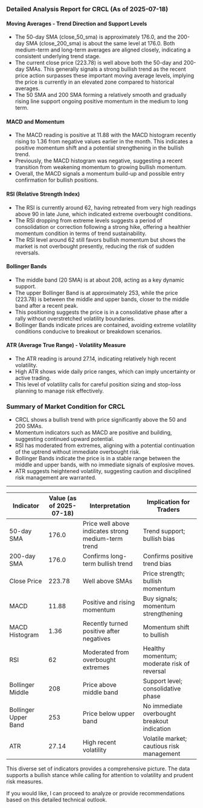 ### Detailed Analysis Report for CRCL (As of 2025-07-18)

#### Moving Averages - Trend Direction and Support Levels
- The 50-day SMA (close_50_sma) is approximately 176.0, and the 200-day SMA (close_200_sma) is about the same level at 176.0. Both medium-term and long-term averages are aligned closely, indicating a consistent underlying trend stage.
- The current close price (223.78) is well above both the 50-day and 200-day SMAs. This generally signals a strong bullish trend as the recent price action surpasses these important moving average levels, implying the price is currently in an elevated zone compared to historical averages.
- The 50 SMA and 200 SMA forming a relatively smooth and gradually rising line support ongoing positive momentum in the medium to long term.

#### MACD and Momentum
- The MACD reading is positive at 11.88 with the MACD histogram recently rising to 1.36 from negative values earlier in the month. This indicates a positive momentum shift and a potential strengthening in the bullish trend.
- Previously, the MACD histogram was negative, suggesting a recent transition from weakening momentum to growing bullish momentum.
- Overall, the MACD signals a momentum build-up and possible entry confirmation for bullish positions.

#### RSI (Relative Strength Index)
- The RSI is currently around 62, having retreated from very high readings above 90 in late June, which indicated extreme overbought conditions.
- The RSI dropping from extreme levels suggests a period of consolidation or correction following a strong hike, offering a healthier momentum condition in terms of trend sustainability.
- The RSI level around 62 still favors bullish momentum but shows the market is not overbought presently, reducing the risk of sudden reversals.

#### Bollinger Bands
- The middle band (20 SMA) is at about 208, acting as a key dynamic support.
- The upper Bollinger Band is at approximately 253, while the price (223.78) is between the middle and upper bands, closer to the middle band after a recent peak.
- This positioning suggests the price is in a consolidative phase after a rally without overstretched volatility boundaries.
- Bollinger Bands indicate prices are contained, avoiding extreme volatility conditions conducive to breakout or breakdown scenarios.

#### ATR (Average True Range) - Volatility Measure
- The ATR reading is around 27.14, indicating relatively high recent volatility.
- High ATR shows wide daily price ranges, which can imply uncertainty or active trading.
- This level of volatility calls for careful position sizing and stop-loss planning to manage risk effectively.

### Summary of Market Condition for CRCL
- CRCL shows a bullish trend with price significantly above the 50 and 200 SMAs.
- Momentum indicators such as MACD are positive and building, suggesting continued upward potential.
- RSI has moderated from extremes, aligning with a potential continuation of the uptrend without immediate overbought risk.
- Bollinger Bands indicate the price is in a stable range between the middle and upper bands, with no immediate signals of explosive moves.
- ATR suggests heightened volatility, suggesting caution and disciplined risk management are warranted.

---

| Indicator          | Value (as of 2025-07-18) | Interpretation                                       | Implication for Traders                       |
|--------------------|---------------------------|-----------------------------------------------------|----------------------------------------------|
| 50-day SMA         | 176.0                     | Price well above indicates strong medium-term trend| Trend support; bullish bias                   |
| 200-day SMA        | 176.0                     | Confirms long-term bullish trend                      | Confirms positive trend bias                  |
| Close Price        | 223.78                    | Well above SMAs                                      | Price strength; bullish momentum              |
| MACD               | 11.88                     | Positive and rising momentum                         | Buy signals; momentum strengthening           |
| MACD Histogram     | 1.36                      | Recently turned positive after negatives            | Momentum shift to bullish                      |
| RSI                | 62                        | Moderated from overbought extremes                   | Healthy momentum; moderate risk of reversal  |
| Bollinger Middle   | 208                       | Price above middle band                              | Support level; consolidative phase            |
| Bollinger Upper Band | 253                      | Price below upper band                               | No immediate overbought breakout indication  |
| ATR                | 27.14                     | High recent volatility                               | Volatile market; cautious risk management     |

This diverse set of indicators provides a comprehensive picture. The data supports a bullish stance while calling for attention to volatility and prudent risk measures.

If you would like, I can proceed to analyze or provide recommendations based on this detailed technical outlook.